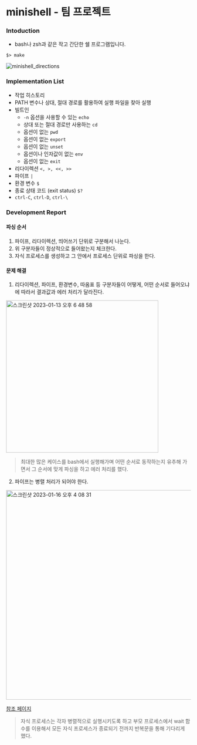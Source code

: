 # minishell - 팀 프로젝트
### Intoduction
- bash나 zsh과 같은 작고 간단한 쉘 프로그램입니다.
```
$> make
```
![minishell_directions](https://user-images.githubusercontent.com/69841779/211287293-3b0b73f6-ec0c-4532-9a45-de90007e83b8.gif)
### Implementation List
- 작업 히스토리
- PATH 변수나 상대, 절대 경로를 활용하여 실행 파일을 찾아 실행
- 빌트인
  - `-n` 옵션을 사용할 수 있는 `echo`
  - 상대 또는 절대 경로만 사용하는 `cd`
  - 옵션이 없는 `pwd`
  - 옵션이 없는 `export`
  - 옵션이 없는 `unset`
  - 옵션이나 인자값이 없는 `env`
  - 옵션이 없는 `exit`
- 리다이렉션 `<, >, <<, >>`
- 파이프 `|`
- 환경 변수 `$`
- 종료 상태 코드 (exit status) `$?`
- `ctrl-C`, `ctrl-D`, `ctrl-\`
### Development Report
#### 파싱 순서
1. 파이프, 리다이렉션, 띄어쓰기 단위로 구분해서 나눈다.
2. 위 구분자들이 정상적으로 들어왔는지 체크한다.
3. 자식 프로세스를 생성하고 그 안에서 프로세스 단위로 파싱을 한다.
#### 문제 해결
1. 리다이렉션, 파이프, 환경변수, 따옴표 등 구분자들이 어떻게, 어떤 순서로 들어오냐에 따라서 결과값과 에러 처리가 달라진다.
  <img width="415" alt="스크린샷 2023-01-13 오후 6 48 58" src="https://user-images.githubusercontent.com/69841779/212297687-e0ef69e0-b19d-4bd5-b31d-4495bddec0a6.png">

> 최대한 많은 케이스를 bash에서 실행해가며 어떤 순서로 동작하는지 유추해 가면서 그 순서에 맞게 파싱을 하고 에러 처리를 했다.
2. 파이프는 병렬 처리가 되어야 한다.
<img width="571" alt="스크린샷 2023-01-16 오후 4 08 31" src="https://user-images.githubusercontent.com/69841779/212618154-42db0db6-1c56-498d-87e5-c0b1d6b73949.png">

[참조 페이지](http://web.cse.ohio-state.edu/~mamrak.1/CIS762/pipes_lab_notes.html)
  
> 자식 프로세스는 각자 병렬적으로 실행시키도록 하고 부모 프로세스에서 wait 함수를 이용해서 모든 자식 프로세스가 종료되기 전까지 반복문을 통해 기다리게 했다.
